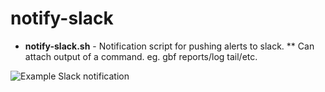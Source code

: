 # notify-slack

* **notify-slack.sh** - Notification script for pushing alerts to slack.
** Can attach output of a command. eg. gbf reports/log tail/etc.

![Example Slack notification](http://i.imgur.com/yTulwGJ.png)
